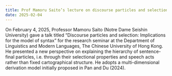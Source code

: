 ```yaml
---
title: Prof Mamoru Saito’s lecture on discourse particles and selection
date: 2025-02-04
---
```


On February 4, 2025, Professor Mamoru Saito (Notre Dame Seishin University) gave a talk titled “Discourse particles and selection: Implications for the model of syntax” for the research seminar at the Department of Linguistics and Modern Languages, The Chinese University of Hong Kong. He presented a new perspective on explaining the hierarchy of sentence-final particles, i.e. through their selectional properties and speech acts rather than fixed cartographical structure. He adopts a multi-dimensional derivation model initially proposed in Pan and Du (2024). 

<!--more-->
